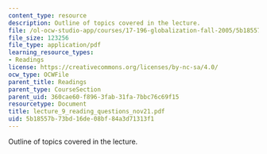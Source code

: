 ```yaml
---
content_type: resource
description: Outline of topics covered in the lecture.
file: /ol-ocw-studio-app/courses/17-196-globalization-fall-2005/5b18557b73bd16de08bf84a3d71313f1_lecture_9_reading_questions_nov21.pdf
file_size: 123256
file_type: application/pdf
learning_resource_types:
- Readings
license: https://creativecommons.org/licenses/by-nc-sa/4.0/
ocw_type: OCWFile
parent_title: Readings
parent_type: CourseSection
parent_uid: 360cae60-f896-3fab-31fa-7bbc76c69f15
resourcetype: Document
title: lecture_9_reading_questions_nov21.pdf
uid: 5b18557b-73bd-16de-08bf-84a3d71313f1
---
```

Outline of topics covered in the lecture.